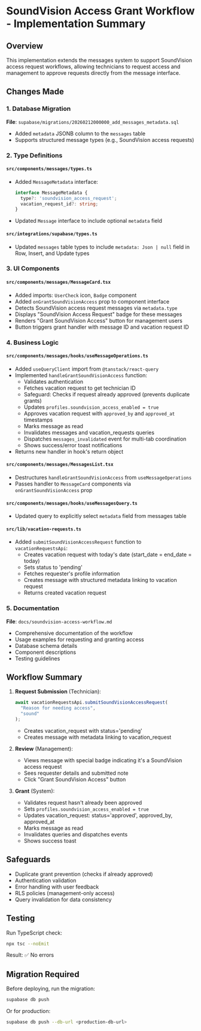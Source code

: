 # SoundVision Access Grant Workflow - Implementation Summary

## Overview
This implementation extends the messages system to support SoundVision access request workflows, allowing technicians to request access and management to approve requests directly from the message interface.

## Changes Made

### 1. Database Migration
**File**: `supabase/migrations/20260212000000_add_messages_metadata.sql`
- Added `metadata` JSONB column to the `messages` table
- Supports structured message types (e.g., SoundVision access requests)

### 2. Type Definitions

#### `src/components/messages/types.ts`
- Added `MessageMetadata` interface:
  ```typescript
  interface MessageMetadata {
    type?: 'soundvision_access_request';
    vacation_request_id?: string;
  }
  ```
- Updated `Message` interface to include optional `metadata` field

#### `src/integrations/supabase/types.ts`
- Updated `messages` table types to include `metadata: Json | null` field in Row, Insert, and Update types

### 3. UI Components

#### `src/components/messages/MessageCard.tsx`
- Added imports: `UserCheck` icon, `Badge` component
- Added `onGrantSoundVisionAccess` prop to component interface
- Detects SoundVision access request messages via `metadata.type`
- Displays "SoundVision Access Request" badge for these messages
- Renders "Grant SoundVision Access" button for management users
- Button triggers grant handler with message ID and vacation request ID

### 4. Business Logic

#### `src/components/messages/hooks/useMessageOperations.ts`
- Added `useQueryClient` import from `@tanstack/react-query`
- Implemented `handleGrantSoundVisionAccess` function:
  - Validates authentication
  - Fetches vacation request to get technician ID
  - Safeguard: Checks if request already approved (prevents duplicate grants)
  - Updates `profiles.soundvision_access_enabled = true`
  - Approves vacation request with `approved_by` and `approved_at` timestamps
  - Marks message as read
  - Invalidates messages and vacation_requests queries
  - Dispatches `messages_invalidated` event for multi-tab coordination
  - Shows success/error toast notifications
- Returns new handler in hook's return object

#### `src/components/messages/MessagesList.tsx`
- Destructures `handleGrantSoundVisionAccess` from `useMessageOperations`
- Passes handler to `MessageCard` components via `onGrantSoundVisionAccess` prop

#### `src/components/messages/hooks/useMessagesQuery.ts`
- Updated query to explicitly select `metadata` field from messages table

#### `src/lib/vacation-requests.ts`
- Added `submitSoundVisionAccessRequest` function to `vacationRequestsApi`:
  - Creates vacation request with today's date (start_date = end_date = today)
  - Sets status to 'pending'
  - Fetches requester's profile information
  - Creates message with structured metadata linking to vacation request
  - Returns created vacation request

### 5. Documentation
**File**: `docs/soundvision-access-workflow.md`
- Comprehensive documentation of the workflow
- Usage examples for requesting and granting access
- Database schema details
- Component descriptions
- Testing guidelines

## Workflow Summary

1. **Request Submission** (Technician):
   ```typescript
   await vacationRequestsApi.submitSoundVisionAccessRequest(
     "Reason for needing access",
     "sound"
   );
   ```
   - Creates vacation_request with status='pending'
   - Creates message with metadata linking to vacation_request

2. **Review** (Management):
   - Views message with special badge indicating it's a SoundVision access request
   - Sees requester details and submitted note
   - Click "Grant SoundVision Access" button

3. **Grant** (System):
   - Validates request hasn't already been approved
   - Sets `profiles.soundvision_access_enabled = true`
   - Updates vacation_request: status='approved', approved_by, approved_at
   - Marks message as read
   - Invalidates queries and dispatches events
   - Shows success toast

## Safeguards
- Duplicate grant prevention (checks if already approved)
- Authentication validation
- Error handling with user feedback
- RLS policies (management-only access)
- Query invalidation for data consistency

## Testing
Run TypeScript check:
```bash
npx tsc --noEmit
```

Result: ✅ No errors

## Migration Required
Before deploying, run the migration:
```bash
supabase db push
```

Or for production:
```bash
supabase db push --db-url <production-db-url>
```
